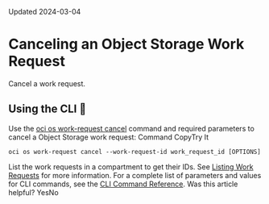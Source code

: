 Updated 2024-03-04
# Canceling an Object Storage Work Request
Cancel a work request.
## Using the CLI 🔗 
Use the [oci os work-request cancel](https://docs.oracle.com/iaas/tools/oci-cli/latest/oci_cli_docs/cmdref/os/work-request/cancel.html) command and required parameters to cancel a Object Storage work request:
Command
CopyTry It
```
oci os work-request cancel --work-request-id work_request_id [OPTIONS]
```

List the work requests in a compartment to get their IDs. See [Listing Work Requests](https://docs.oracle.com/en-us/iaas/Content/Object/Tasks/list-work-request.htm#top "View a list of the Object Storage work requests in a Oracle Cloud Infrastructure compartment.") for more information.
For a complete list of parameters and values for CLI commands, see the [CLI Command Reference](https://docs.oracle.com/iaas/tools/oci-cli/latest).
Was this article helpful?
YesNo

